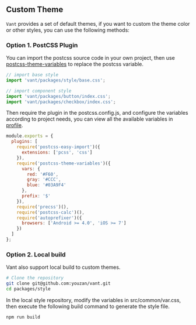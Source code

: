 ## Custom Theme

`Vant` provides a set of default themes, if you want to custom the theme color or other styles, you can use the following methods:

### Option 1. PostCSS Plugin
You can import the postcss source code in your own project, then use [postcss-theme-variables](https://www.npmjs.com/package/postcss-theme-variables) to replace the postcss variable.

```javascript
// import base style
import 'vant/packages/style/base.css';

// import component style
import 'vant/packages/button/index.css';
import 'vant/packages/checkbox/index.css';
```

Then require the plugin in the postcss.config.js, and configure the variables according to project needs, you can view all the available variables in [profile](https://github.com/youzan/vant/blob/dev/packages/style/common/var.css).

```javascript
module.exports = {
  plugins: [
    require('postcss-easy-import')({
      extensions: ['pcss', 'css']
    }),
    require('postcss-theme-variables')({
      vars: {
        red: '#F60',
        gray: '#CCC',
        blue: '#03A9F4'
      },
      prefix: '$'
    }),
    require('precss')(),
    require('postcss-calc')(),
    require('autoprefixer')({
      browsers: ['Android >= 4.0', 'iOS >= 7']
    })
  ]
};
```

### Option 2. Local build
Vant also support local build to custom themes.

```bash
# Clone the repository
git clone git@github.com:youzan/vant.git
cd packages/style
```

In the local style repository, modify the variables in src/common/var.css, then execute the following build command to generate the style file.
```bash
npm run build
```
